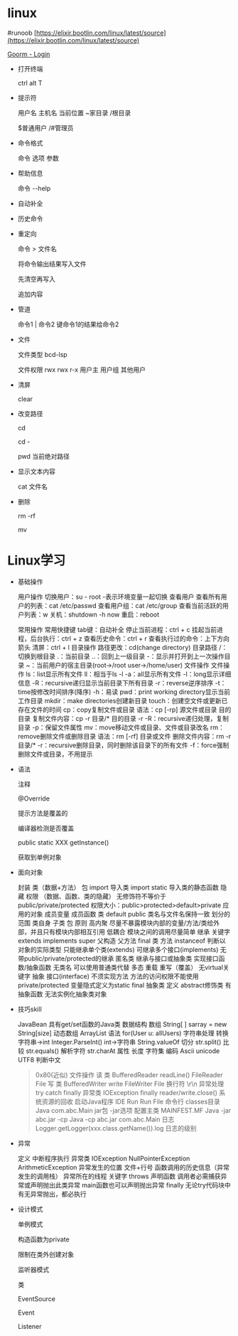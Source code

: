 # linux
#runoob
[https://elixir.bootlin.com/linux/latest/source](https://elixir.bootlin.com/linux/latest/source)

[Goorm - Login](https://accounts.goorm.io/login?return_url=aHR0cHM6Ly9pZGUuZ29vcm0uaW8vbXkvZGFzaGJvYXJk&keep_login=false)

- 打开终端
    
    ctrl alt T
    
- 提示符
    
    用户名
    主机名
    当前位置
    ~家目录
    /根目录
    
    $普通用户
    /#管理员
    
- 命令格式
    
    命令 选项 参数
    
- 帮助信息
    
    命令 --help
    
- 自动补全
- 历史命令
- 重定向
    
    命令 > 文件名
    
    将命令输出结果写入文件
    
    >
    
    先清空再写入
    
    >>
    
    追加内容
    
- 管道
    
    命令1 | 命令2
    键命令1的结果给命令2
    
- 文件
    
    文件类型
    bcd-lsp
    
    文件权限
    rwx rwx r-x
    用户主 用户组 其他用户
    
- 清屏
    
    clear
    
- 改变路径
    
    cd
    
    cd -
    
    pwd
    当前绝对路径
    
- 显示文本内容
    
    cat 文件名
    
- 删除
    
    rm -rf
    
    mv

# Linux学习

- 基础操作
    
    用户操作
    切换用户：su - root
    -表示环境变量一起切换
    查看用户
    查看所有用户的列表：cat /etc/passwd
    查看用户组：cat /etc/group
    查看当前活跃的用户列表：w
    关机：shutdown -h now
    重启：reboot
    
    常用操作
    常用快捷键
    tab键：自动补全
    停止当前进程：ctrl + c
    挂起当前进程，后台执行：ctrl + z
    查看历史命令：ctrl + r
    查看执行过的命令：上下方向箭头
    清屏：ctrl + l
    目录操作
    路径更改：cd(change directory)
    目录路径
    /：切换到根目录
    .：当前目录
    ..：回到上一级目录
    -：显示并打开到上一次操作目录
    ~：当前用户的宿主目录(root->/root  user->/home/user)
    文件操作
    文件操作
    ls：list显示所有文件
    ll：相当于ls -l
    -a：all显示所有文件
    -l：long显示详细信息
    -R：recursive递归显示当前目录下所有目录
    -r：reverse逆序排序
    -t：time按修改时间排序(降序)
    -h：易读
    pwd：print working directory显示当前工作目录
    mkdir：make directories创建新目录
    touch：创建空文件或更新已存在文件的时间
    cp：copy复制文件或目录
    语法：cp [-rp] 源文件或目录 目的目录
    复制文件内容：cp -r 目录/* 目的目录
    -r -R：recursive递归处理，复制目录
    -p：保留文件属性
    mv：move移动文件或目录、文件或目录改名
    rm：remove删除文件或删除目录
    语法：rm [-rf] 目录或文件
    删除文件内容：rm -r 目录/*
    -r：recursive删除目录，同时删除该目录下的所有文件
    -f：force强制删除文件或目录，不用提示
    
- 语法
    
    注释
    
    @Override
    
    提示方法是覆盖的
    
    编译器检测是否覆盖
    
    public static XXX getInstance()
    
    获取到单例对象
    
- 面向对象
    
    封装
    类（数据+方法）
    包
    import
    导入类
    import static
    导入类的静态函数
    隐藏
    权限 （数据、函数、类的隐藏）
    无修饰符不等价于 public/private/protected
    权限大小：public>protected>default>private
    应用的对象
    成员变量
    成员函数
    类
    default
    public
    类名与文件名保持一致
    划分的范围
    类自身
    子类
    包
    原则
    高内聚
    尽量不暴露模块内部的变量/方法/类给外部，并且只有模块内部相互引用
    低耦合
    模块之间的调用尽量简单
    继承
    关键字
    extends
    implements
    super
    父构造
    父方法
    final
    类
    方法
    instanceof
    判断以对象的实际类型
    只能继承单个类(extends)
    可继承多个接口(implements)
    无带public/private/protected的继承
    匿名类
    继承与接口或抽象类
    实现接口函数/抽象函数
    无类名
    可以使用普通类代替
    多态
    重载
    重写（覆盖）
    无virtual关键字
    抽象
    接口(interface)
    不须实现方法
    方法的访问权限不能使用 private/protected
    变量隐式定义为static final
    抽象类
    定义
    abstract修饰类
    有抽象函数
    无法实例化抽象类对象
    
- 技巧skill
    
    JavaBean
    具有get/set函数的Java类
    数据结构
    数组
    String[ ] sarray = new String[size]
    动态数组
    ArrayList
    语法
    for(User u: allUsers)
    字符串处理
    转换
    字符串->int
    Integer.ParseInt()
    int->字符串
    String.valueOf
    切分
    str.split()
    比较
    str.equals()
    解析字符
    str.charAt
    属性
    长度
    字符集
    编码
    Ascii
    unicode
    UTF8
    判断中文
    
    > 0x80(近似)
    文件操作
    读
    类
    BufferedReader
    readLine()
    FileReader
    File
    写
    类
    BufferedWriter
    write
    FileWriter
    File
    换行符
    \r\n
    异常处理
    try catch finally
    异常类
    IOException
    finally
    reader/write.close()
    系统资源的回收
    启动Java程序
    IDE
    Run
    Run File
    命令行
    classes目录
    Java com.abc.Main
    jar包
    -jar选项
    配置主类
    MAINFEST.MF
    Java -jar abc.jar
    -cp
    Java -cp abc.jar com.abc.Main
    日志
    Logger.getLogger(xxx.class.getName()).log
    日志的级别
    > 
- 异常
    
    定义
    中断程序执行
    异常类
    IOException
    NullPointerException
    ArithmeticException
    异常发生的位置
    文件+行号
    函数调用的历史信息（异常发生的调用栈）
    异常所在的线程
    关键字
    throws
    声明函数
    调用者必需捕获异常或声明抛出此类异常
    main函数也可以声明抛出异常
    finally
    无论try代码块中有无异常抛出，都必执行
    
- 设计模式
    
    单例模式
    
    构造函数为private
    
    限制在类外创建对象
    
    监听器模式
    
    类
    
    EventSource
    
    Event
    
    Listener
